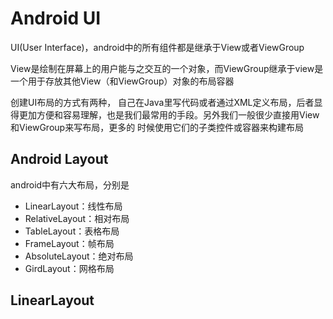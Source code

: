 # Android UI
UI(User Interface)，android中的所有组件都是继承于View或者ViewGroup

View是绘制在屏幕上的用户能与之交互的一个对象，而ViewGroup继承于view是一个用于存放其他View（和ViewGroup）对象的布局容器

创建UI布局的方式有两种， 自己在Java里写代码或者通过XML定义布局，后者显得更加方便和容易理解，也是我们最常用的手段。另外我们一般很少直接用View和ViewGroup来写布局，更多的 时候使用它们的子类控件或容器来构建布局

## Android Layout
android中有六大布局，分别是
+ LinearLayout：线性布局
+ RelativeLayout：相对布局
+ TableLayout：表格布局
+ FrameLayout：帧布局
+ AbsoluteLayout：绝对布局
+ GirdLayout：网格布局

## LinearLayout

